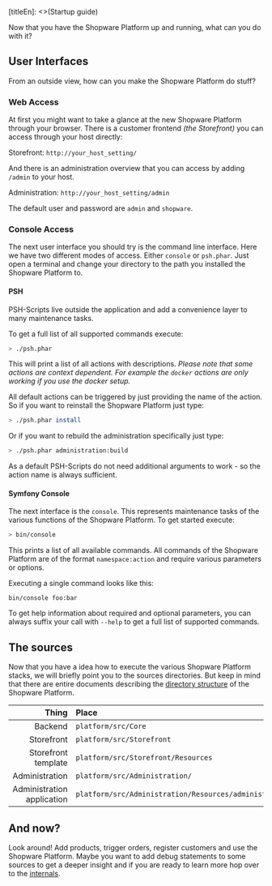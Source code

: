 [titleEn]: <>(Startup guide)

Now that you have the Shopware Platform up and running, what can you do with it?

## User Interfaces

From an outside view, how can you make the Shopware Platform do stuff?

### Web Access

At first you might want to take a glance at the new Shopware Platform through your browser. There is a customer frontend *(the Storefront)* you can access through your host directly: 

Storefront: `http://your_host_setting/`

And there is an administration overview that you can access by adding `/admin` to your host.

Administration: `http://your_host_setting/admin`

The default user and password are `admin` and `shopware`.

### Console Access

The next user interface you should try is the command line interface. Here we have two different modes of access. Either `console` or `psh.phar`. Just open a terminal and change your directory to the path you installed the Shopware Platform to.

#### PSH

PSH-Scripts live outside the application and add a convenience layer to many maintenance tasks.

To get a full list of all supported commands execute:

```bash
> ./psh.phar
```

This will print a list of all actions with descriptions. *Please note that some actions are context dependent. For example the `docker` actions are only working if you use the docker setup.*

All default actions can be triggered by just providing the name of the action. So if you want to reinstall the Shopware Platform just type:

```bash
> ./psh.phar install
```

Or if you want to rebuild the administration specifically just type:

```bash
> ./psh.phar administration:build
```

As a default PSH-Scripts do not need additional arguments to work - so the action name is always sufficient. 

#### Symfony Console

The next interface is the `console`. This represents maintenance tasks of the various functions of the Shopware Platform. To get started execute: 

```bash
> bin/console
```

This prints a list of all available commands. All commands of the Shopware Platform are of the format `namespace:action` and require various parameters or options.

Executing a single command looks like this:

```
bin/console foo:bar
```

To get help information about required and optional parameters, you can always suffix your call with `--help` to get a full list of supported commands.

## The sources

Now that you have a idea how to execute the various Shopware Platform stacks, we will briefly point you to the sources directories. But keep in mind that there are entire documents describing the [directory structure](./../../2-internals/110-directory-structure/__categoryInfo.md) of the Shopware Platform.

| Thing | Place
| ----: | :----
| Backend | `platform/src/Core`
| Storefront  | `platform/src/Storefront`
| Storefront template  | `platform/src/Storefront/Resources`
| Administration | `platform/src/Administration/`
| Administration application | `platform/src/Administration/Resources/administration`

## And now?

Look around! Add products, trigger orders, register customers and use the Shopware Platform. Maybe you want to add debug statements to some sources to get a deeper insight and if you are ready to learn more hop over to the [internals](./../../2-internals/__categoryInfo.md).
